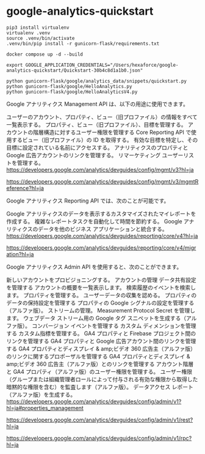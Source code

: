 # google-analytics-quickstart

```
pip3 install virtualenv
virtualenv .venv
source .venv/bin/activate
.venv/bin/pip install -r gunicorn-flask/requirements.txt
```

```
docker compose up -d --build
```

```
export GOOGLE_APPLICATION_CREDENTIALS="/Users/hexaforce/google-analytics-quickstart/Quickstart-30b4c8d1a1b0.json"
```

```
python gunicorn-flask/google/analytics_data/snippets/quickstart.py
python gunicorn-flask/google/HelloAnalytics.py
python gunicorn-flask/google/HelloAnalyticsV4.py
```



Google アナリティクス Management API は、以下の用途に使用できます。

ユーザーのアカウント、プロパティ、ビュー（旧プロファイル）の情報をすべて一覧表示する。
プロパティ、ビュー（旧プロファイル）、目標を管理する。
アカウントの階層構造に対するユーザー権限を管理する
Core Reporting API で使用するビュー（旧プロファイル）の ID を取得する。
有効な目標を特定し、その目標に設定されている名前にアクセスする。
アナリティクスのプロパティと Google 広告アカウントのリンクを管理する。
リマーケティング ユーザーリストを管理する。
https://developers.google.com/analytics/devguides/config/mgmt/v3?hl=ja

https://developers.google.com/analytics/devguides/config/mgmt/v3/mgmtReference?hl=ja






Google アナリティクス Reporting API では、次のことが可能です。

Google アナリティクスのデータを表示するカスタマイズされたマイレポートを作成する。
複雑なレポートタスクを自動化して時間を節約する。
Google アナリティクスのデータを他のビジネス アプリケーションと統合する。
https://developers.google.com/analytics/devguides/reporting/core/v4?hl=ja

https://developers.google.com/analytics/devguides/reporting/core/v4/migration?hl=ja



Google アナリティクス Admin API を使用すると、次のことができます。

新しいアカウントをプロビジョニングする。
アカウントの管理
データ共有設定を管理する
アカウントの概要を一覧表示します。
検索履歴のイベントを検索します。
プロパティを管理する。
ユーザーデータの収集を認める。
プロパティのデータの保持設定を管理する
プロパティの Google シグナルの設定を管理する（アルファ版）。
ストリームの管理。
Measurement Protocol Secret を管理します。
ウェブデータ ストリーム用の Google タグ スニペットを生成する（アルファ版）。
コンバージョン イベントを管理する
カスタム ディメンションを管理する
カスタム指標を管理する。
GA4 プロパティと Firebase プロジェクト間のリンクを管理する
GA4 プロパティと Google 広告アカウント間のリンクを管理する
GA4 プロパティとディスプレイ & amp;ビデオ 360 広告主（アルファ版）のリンクに関するプロポーザルを管理する
GA4 プロパティとディスプレイ & amp;ビデオ 360 広告主（アルファ版）とのリンクを管理する
アカウント階層と GA4 プロパティ（アルファ版）のユーザー権限を管理する。
ユーザー権限（グループまたは組織管理者ロールによって付与される有効な権限から取得した暗黙的な権限を含む）を監査します（アルファ版）。
データアクセス レポート（アルファ版）を生成する。
https://developers.google.com/analytics/devguides/config/admin/v1?hl=ja#properties_management

https://developers.google.com/analytics/devguides/config/admin/v1/rest?hl=ja

https://developers.google.com/analytics/devguides/config/admin/v1/rpc?hl=ja

